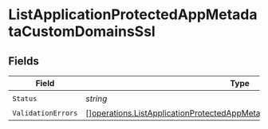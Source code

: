 # ListApplicationProtectedAppMetadataCustomDomainsSsl


## Fields

| Field                                                                                                                                                                      | Type                                                                                                                                                                       | Required                                                                                                                                                                   | Description                                                                                                                                                                |
| -------------------------------------------------------------------------------------------------------------------------------------------------------------------------- | -------------------------------------------------------------------------------------------------------------------------------------------------------------------------- | -------------------------------------------------------------------------------------------------------------------------------------------------------------------------- | -------------------------------------------------------------------------------------------------------------------------------------------------------------------------- |
| `Status`                                                                                                                                                                   | *string*                                                                                                                                                                   | :heavy_check_mark:                                                                                                                                                         | N/A                                                                                                                                                                        |
| `ValidationErrors`                                                                                                                                                         | [][operations.ListApplicationProtectedAppMetadataCustomDomainsValidationError](../../models/operations/listapplicationprotectedappmetadatacustomdomainsvalidationerror.md) | :heavy_minus_sign:                                                                                                                                                         | N/A                                                                                                                                                                        |